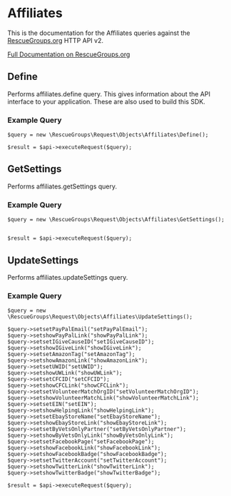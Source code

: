 # Affiliates

This is the documentation for the Affiliates queries against the [RescueGroups.org](https://www.rescuegroups.org/) HTTP API v2.

[Full Documentation on RescueGroups.org](https://userguide.rescuegroups.org/display/APIDG/Object+definitions#Objectdefinitions-affiliates)

## Define
Performs affiliates.define query. This gives information about the API interface to your application. These are also used to build this SDK.

### Example Query

    $query = new \RescueGroups\Request\Objects\Affiliates\Define();

    $result = $api->executeRequest($query);
## GetSettings
Performs affiliates.getSettings query.

### Example Query

    $query = new \RescueGroups\Request\Objects\Affiliates\GetSettings();


    $result = $api->executeRequest($query);

## UpdateSettings
Performs affiliates.updateSettings query.

### Example Query

    $query = new \RescueGroups\Request\Objects\Affiliates\UpdateSettings();

    $query->setsetPayPalEmail("setPayPalEmail");
    $query->setshowPayPalLink("showPayPalLink");
    $query->setsetIGiveCauseID("setIGiveCauseID");
    $query->setshowIGiveLink("showIGiveLink");
    $query->setsetAmazonTag("setAmazonTag");
    $query->setshowAmazonLink("showAmazonLink");
    $query->setsetUWID("setUWID");
    $query->setshowUWLink("showUWLink");
    $query->setsetCFCID("setCFCID");
    $query->setshowCFCLink("showCFCLink");
    $query->setsetVolunteerMatchOrgID("setVolunteerMatchOrgID");
    $query->setshowVolunteerMatchLink("showVolunteerMatchLink");
    $query->setsetEIN("setEIN");
    $query->setshowHelpingLink("showHelpingLink");
    $query->setsetEbayStoreName("setEbayStoreName");
    $query->setshowEbayStoreLink("showEbayStoreLink");
    $query->setsetByVetsOnlyPartner("setByVetsOnlyPartner");
    $query->setshowByVetsOnlyLink("showByVetsOnlyLink");
    $query->setsetFacebookPage("setFacebookPage");
    $query->setshowFacebookLink("showFacebookLink");
    $query->setshowFacebookBadge("showFacebookBadge");
    $query->setsetTwitterAccount("setTwitterAccount");
    $query->setshowTwitterLink("showTwitterLink");
    $query->setshowTwitterBadge("showTwitterBadge");

    $result = $api->executeRequest($query);

